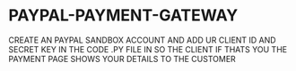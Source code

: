 # PAYPAL-PAYMENT-GATEWAY

CREATE AN PAYPAL SANDBOX ACCOUNT AND ADD UR CLIENT ID AND SECRET KEY IN THE CODE .PY FILE IN SO THE CLIENT IF THATS YOU THE PAYMENT PAGE SHOWS YOUR DETAILS TO THE CUSTOMER
